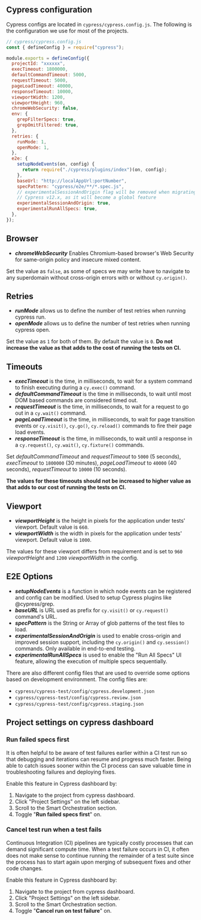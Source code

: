 ## Cypress configuration

Cypress configs are located in `cypress/cypress.config.js`. The following is the
configuration we use for most of the projects.

```javascript
// cypress/cypress.config.js
const { defineConfig } = require("cypress");

module.exports = defineConfig({
  projectId: "xxxxxx",
  execTimeout: 1800000,
  defaultCommandTimeout: 5000,
  requestTimeout: 5000,
  pageLoadTimeout: 40000,
  responseTimeout: 10000,
  viewportWidth: 1200,
  viewportHeight: 960,
  chromeWebSecurity: false,
  env: {
    grepFilterSpecs: true,
    grepOmitFiltered: true,
  },
  retries: {
    runMode: 1,
    openMode: 1,
  },
  e2e: {
    setupNodeEvents(on, config) {
      return require("./cypress/plugins/index")(on, config);
    },
    baseUrl: "http://localAppUrl:portNumber",
    specPattern: "cypress/e2e/**/*.spec.js",
    // experimentalSessionAndOrigin flag will be removed when migrating to
    // Cypress v12.x, as it will become a global feature
    experimentalSessionAndOrigin: true,
    experimentalRunAllSpecs: true,
  },
});
```

## Browser

- _**chromeWebSecurity**_ Enables Chromium-based browser's Web Security
  for same-origin policy and insecure mixed content.

Set the value as `false`, as some of specs we may write have to navigate to any
superdomain without cross-origin errors with or without `cy.origin()`.

## Retries

- _**runMode**_ allows us to define the number of test retries when running
  cypress run.
- _**openMode**_ allows us to define the number of test retries when running
  cypress open.

Set the value as `1` for both of them. By default the value is `0`. **Do not
increase the value as that adds to the cost of running the tests on CI.**

## Timeouts

- _**execTimeout**_ is the time, in milliseconds, to wait for a system command
  to finish executing during a `cy.exec()` command.
- _**defaultCommandTimeout**_ is the time in milliseconds, to wait until most
  DOM based commands are considered timed out.
- _**requestTimeout**_ is the time, in milliseconds, to wait for a request to go
  out in a `cy.wait()` command.
- _**pageLoadTimeout**_ is the time, in milliseconds, to wait for page
  transition events or `cy.visit()`, `cy.go()`, `cy.reload()` commands to fire
  their page load events.
- _**responseTimeout**_ is the time, in milliseconds, to wait until a response
  in a `cy.request()`, `cy.wait()`, `cy.fixture()` commands.

Set _defaultCommandTimeout_ and _requestTimeout_ to `5000` (5 seconds),
_execTimeout_ to `1800000` (30 minutes), _pageLoadTimeout_ to `40000` (40
seconds), _requestTimeout_ to `10000` (10 seconds).

**The values for these timeouts should not be increased to higher value as that
adds to our cost of running the tests on CI.**

## Viewport

- _**viewportHeight**_ is the height in pixels for the application under tests'
  viewport. Default value is `660`.
- _**viewportWidth**_ is the width in pixels for the application under tests'
  viewport. Default value is `1000`.

The values for these viewport differs from requirement and is set to `960`
_viewportHeight_ and `1200` _viewportWidth_ in the config.

## E2E Options

- _**setupNodeEvents**_ is a function in which node events can be registered and
  config can be modified. Used to setup Cypress plugins like @cypress/grep.
- _**baseURL**_ is URL used as prefix for `cy.visit()` or `cy.request()`
  command's URL.
- _**specPattern**_ is the String or Array of glob patterns of the test files to
  load.
- _**experimentalSessionAndOrigin**_ is used to enable cross-origin and improved
  session support, including the `cy.origin()` and `cy.session()` commands. Only
  available in end-to-end testing.
- _**experimentalRunAllSpecs**_ is used to enable the "Run All Specs" UI
  feature, allowing the execution of multiple specs sequentially.

There are also different config files that are used to override some options
based on development environment. The config files are:

- `cypress/cypress-test/config/cypress.development.json`
- `cypress/cypress-test/config/cypress.review.json`
- `cypress/cypress-test/config/cypress.staging.json`

## Project settings on cypress dashboard

### Run failed specs first

It is often helpful to be aware of test failures earlier within a CI test run so
that debugging and iterations can resume and progress much faster. Being able to
catch issues sooner within the CI process can save valuable time in
troubleshooting failures and deploying fixes.

Enable this feature in Cypress dashboard by:

1. Navigate to the project from cypress dashboard.
2. Click "Project Settings" on the left sidebar.
3. Scroll to the Smart Orchestration section.
4. Toggle "**Run failed specs first**" on.

### Cancel test run when a test fails

Continuous Integration (CI) pipelines are typically costly processes that can
demand significant compute time. When a test failure occurs in CI, it often does
not make sense to continue running the remainder of a test suite since the
process has to start again upon merging of subsequent fixes and other code
changes.

Enable this feature in Cypress dashboard by:

1. Navigate to the project from cypress dashboard.
2. Click "Project Settings" on the left sidebar.
3. Scroll to the Smart Orchestration section.
4. Toggle "**Cancel run on test failure**" on.
